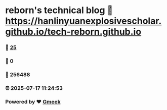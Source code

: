 # reborn's technical blog :link: https://hanlinyuanexplosivescholar.github.io/tech-reborn.github.io 
### :page_facing_up: [25](https://hanlinyuanexplosivescholar.github.io/tech-reborn.github.io/tag.html) 
### :speech_balloon: 0 
### :hibiscus: 256488 
### :alarm_clock: 2025-07-17 11:24:53 
### Powered by :heart: [Gmeek](https://github.com/Meekdai/Gmeek)
